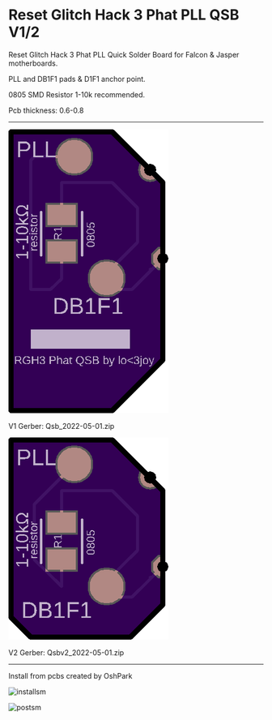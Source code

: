 # Reset Glitch Hack 3 Phat PLL QSB V1/2

Reset Glitch Hack 3 Phat PLL Quick Solder Board
for Falcon & Jasper motherboards.

PLL and DB1F1 pads & D1F1 anchor point.

0805 SMD Resistor 1-10k recommended.

Pcb thickness: 0.6-0.8

--------------------------------------------


![v1](https://github.com/connorlovejoy/Reset-Glitch-Hack-3-Phat-QSB/blob/main/v1qsb.png)

V1 Gerber:
Qsb_2022-05-01.zip

![v2](https://github.com/connorlovejoy/Reset-Glitch-Hack-3-Phat-QSB/blob/main/v2qsb.png)

V2 Gerber:
Qsbv2_2022-05-01.zip

--------------------------------------------

Install from pcbs created by OshPark

![installsm](https://user-images.githubusercontent.com/22463607/163845301-da679a6a-ecb1-4f83-aa90-cecc3793df3e.jpg)

![postsm](https://user-images.githubusercontent.com/22463607/163862075-df4b7b36-38b8-43ad-b149-e34a9735025c.jpg)
